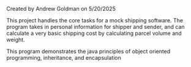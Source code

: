 Created by Andrew Goldman on 5/20/2025

This project handles the core tasks for a mock shipping software.
The program takes in personal information for shipper and sender, and can calculate
a very basic shipping cost by calculating parcel volume and weight. 

This program demonstrates the java principles of object oriented programming, inheritance, and encapsulation




